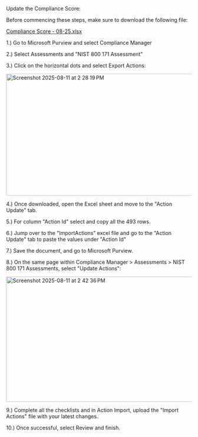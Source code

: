 Update the Compliance Score:

Before commencing these steps, make sure to download the following file:

[Compliance Score - 08-25.xlsx](https://github.com/user-attachments/files/21803961/Compliance.Score.-.08-25.xlsx)

1.) Go to Microsoft Purview and select Compliance Manager

2.) Select Assessments and "NIST 800 171 Assessment"

3.) Click on the horizontal dots and select Export Actions:
   
<img width="1052" height="331" alt="Screenshot 2025-08-11 at 2 28 19 PM" src="https://github.com/user-attachments/assets/bf3f552f-c764-46dc-ba86-1d385d117fe2" />

4.) Once downloaded, open the Excel sheet and move to the "Action Update" tab.

5.) For column "Action Id" select and copy all the 493 rows.

6.) Jump over to the "ImportActions" excel file and go to the "Action Update" tab to paste the values under "Action Id"

7.) Save the document, and go to Microsoft Purview. 

8.) On the same page within Compliance Manager > Assessments > NIST 800 171 Assessments, select "Update Actions":

<img width="1051" height="340" alt="Screenshot 2025-08-11 at 2 42 36 PM" src="https://github.com/user-attachments/assets/8ba6f841-643b-4069-8eb9-dc922ceba833" />


9.) Complete all the checklists and in Action Import, upload the "Import Actions" file with your latest changes.

10.) Once successful, select Review and finish.
